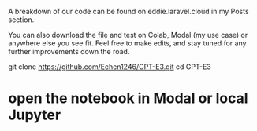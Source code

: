 A breakdown of our code can be found on eddie.laravel.cloud in my Posts section. 

You can also download the file and test on Colab, Modal (my use case) or anywhere else you see fit. Feel free to make edits, and stay tuned for any further improvements down the road.

git clone https://github.com/Echen1246/GPT-E3.git
cd GPT-E3
# open the notebook in Modal or local Jupyter
